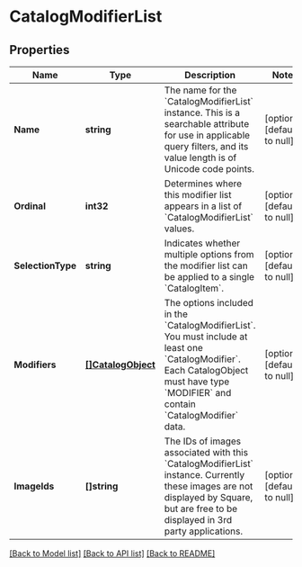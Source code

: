# CatalogModifierList

## Properties
Name | Type | Description | Notes
------------ | ------------- | ------------- | -------------
**Name** | **string** | The name for the &#x60;CatalogModifierList&#x60; instance. This is a searchable attribute for use in applicable query filters, and its value length is of Unicode code points. | [optional] [default to null]
**Ordinal** | **int32** | Determines where this modifier list appears in a list of &#x60;CatalogModifierList&#x60; values. | [optional] [default to null]
**SelectionType** | **string** | Indicates whether multiple options from the modifier list can be applied to a single &#x60;CatalogItem&#x60;. | [optional] [default to null]
**Modifiers** | [**[]CatalogObject**](CatalogObject.md) | The options included in the &#x60;CatalogModifierList&#x60;. You must include at least one &#x60;CatalogModifier&#x60;. Each CatalogObject must have type &#x60;MODIFIER&#x60; and contain &#x60;CatalogModifier&#x60; data. | [optional] [default to null]
**ImageIds** | **[]string** | The IDs of images associated with this &#x60;CatalogModifierList&#x60; instance. Currently these images are not displayed by Square, but are free to be displayed in 3rd party applications. | [optional] [default to null]

[[Back to Model list]](../README.md#documentation-for-models) [[Back to API list]](../README.md#documentation-for-api-endpoints) [[Back to README]](../README.md)

